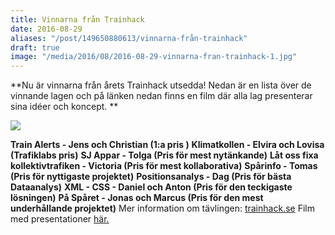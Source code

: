```yaml
---
title: Vinnarna från Trainhack
date: 2016-08-29
aliases: "/post/149650880613/vinnarna-från-trainhack"
draft: true
image: "/media/2016/08/2016-08-29-vinnarna-fran-trainhack-1.jpg"
---
```


**Nu är vinnarna från årets Trainhack utsedda! Nedan är en lista över de vinnande lagen och på länken nedan finns en film där alla lag presenterar sina idéer och koncept. **


![](/media/2016/08/2016-08-29-vinnarna-fran-trainhack-1.jpg)


**Train Alerts - Jens och Christian (1:a pris )**
**Klimatkollen - Elvira och Lovisa (Trafiklabs pris)**
**SJ Appar - Tolga (Pris för mest nytänkande)**
**Låt oss fixa kollektivtrafiken - Victoria (Pris för mest kollaborativa)**
**Spårinfo - Tomas (Pris för nyttigaste projektet)**
**Positionsanalys - Dag (Pris för bästa Dataanalys)**
**XML - CSS - Daniel och Anton (Pris för den teckigaste lösningen)**
**På Spåret - Jonas och Marcus (Pris för den mest underhållande projektet)**
Mer information om tävlingen: [trainhack.se](http://www.trainhack.se)
Film med presentationer [här.](http://trainhack.play.livearena.com/Vod/8db0ca8ac8f5451b9a232915767c0284)
 
